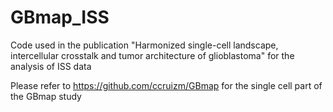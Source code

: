 # GBmap_ISS
Code used in the publication "Harmonized single-cell landscape, intercellular crosstalk and tumor architecture of glioblastoma" for the analysis of ISS data

Please refer to https://github.com/ccruizm/GBmap for the single cell part of the GBmap study 
